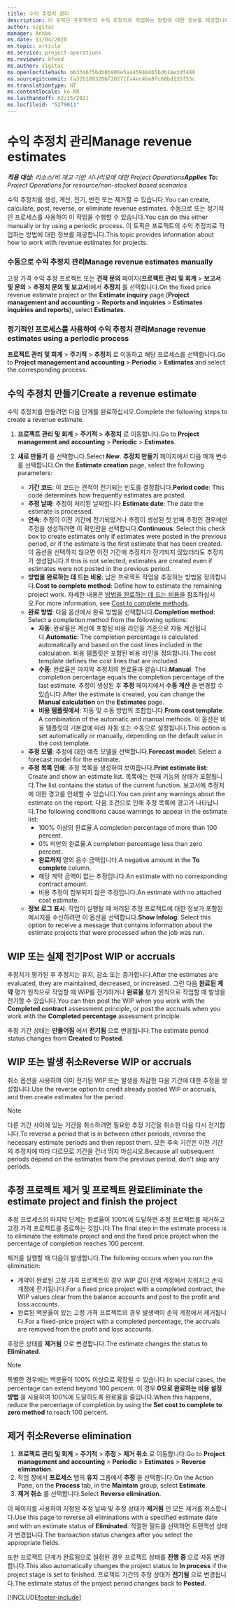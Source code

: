 ```yaml
---
title: 수익 추정치 관리
description: 이 토픽은 프로젝트의 수익 추정치로 작업하는 방법에 대한 정보를 제공합니다.
author: sigitac
manager: Annbe
ms.date: 11/04/2020
ms.topic: article
ms.service: project-operations
ms.reviewer: kfend
ms.author: sigitac
ms.openlocfilehash: b63346f56db8b906e5aa45940465bdb18e3df480
ms.sourcegitcommit: fa32b1893286f20271fa4ec4be8fc68bd135f53c
ms.translationtype: HT
ms.contentlocale: ko-KR
ms.lasthandoff: 02/15/2021
ms.locfileid: "5279011"
---
```

# <a name="manage-revenue-estimates"></a><span data-ttu-id="94a36-103">수익 추정치 관리</span><span class="sxs-lookup"><span data-stu-id="94a36-103">Manage revenue estimates</span></span>

<span data-ttu-id="94a36-104">_**적용 대상:** 리소스/비 재고 기반 시나리오에 대한 Project Operations_</span><span class="sxs-lookup"><span data-stu-id="94a36-104">_**Applies To:** Project Operations for resource/non-stocked based scenarios_</span></span>

<span data-ttu-id="94a36-105">수익 추정치를 생성, 계산, 전기, 반전 또는 제거할 수 있습니다.</span><span class="sxs-lookup"><span data-stu-id="94a36-105">You can create, calculate, post, reverse, or eliminate revenue estimates.</span></span> <span data-ttu-id="94a36-106">수동으로 또는 정기적인 프로세스를 사용하여 이 작업을 수행할 수 있습니다.</span><span class="sxs-lookup"><span data-stu-id="94a36-106">You can do this either manually or by using a periodic process.</span></span> <span data-ttu-id="94a36-107">이 토픽은 프로젝트의 수익 추정치로 작업하는 방법에 대한 정보를 제공합니다.</span><span class="sxs-lookup"><span data-stu-id="94a36-107">This topic provides information about how to work with revenue estimates for projects.</span></span>

### <a name="manage-revenue-estimates-manually"></a><span data-ttu-id="94a36-108">수동으로 수익 추정치 관리</span><span class="sxs-lookup"><span data-stu-id="94a36-108">Manage revenue estimates manually</span></span>

<span data-ttu-id="94a36-109">고정 가격 수익 추정 프로젝트 또는 **견적 문의** 페이지(**프로젝트 관리 및 회계** > **보고서 및 문의** > **추정치 문의 및 보고서**)에서 **추정치** 를 선택합니다.</span><span class="sxs-lookup"><span data-stu-id="94a36-109">On the fixed price revenue estimate project or the **Estimate inquiry** page (**Project management and accounting** > **Reports and inquiries** > **Estimates inquiries and reports**), select **Estimates**.</span></span>

### <a name="manage-revenue-estimates-using-a-periodic-process"></a><span data-ttu-id="94a36-110">정기적인 프로세스를 사용하여 수익 추정치 관리</span><span class="sxs-lookup"><span data-stu-id="94a36-110">Manage revenue estimates using a periodic process</span></span>

<span data-ttu-id="94a36-111">**프로젝트 관리 및 회계** > **주기적** > **추정치** 로 이동하고 해당 프로세스를 선택합니다.</span><span class="sxs-lookup"><span data-stu-id="94a36-111">Go to **Project management and accounting** > **Periodic** > **Estimates** and select the corresponding process.</span></span>

## <a name="create-a-revenue-estimate"></a><span data-ttu-id="94a36-112">수익 추정치 만들기</span><span class="sxs-lookup"><span data-stu-id="94a36-112">Create a revenue estimate</span></span>

<span data-ttu-id="94a36-113">수익 추정치를 만들려면 다음 단계를 완료하십시오.</span><span class="sxs-lookup"><span data-stu-id="94a36-113">Complete the following steps to create a revenue estimate.</span></span> 

1. <span data-ttu-id="94a36-114">**프로젝트 관리 및 회계** > **주기적** > **추정치** 로 이동합니다.</span><span class="sxs-lookup"><span data-stu-id="94a36-114">Go to **Project management and accounting** > **Periodic** > **Estimates**.</span></span>
2. <span data-ttu-id="94a36-115">**새로 만들기** 를 선택합니다.</span><span class="sxs-lookup"><span data-stu-id="94a36-115">Select **New**.</span></span> <span data-ttu-id="94a36-116">**추정치 만들기** 페이지에서 다음 매개 변수를 선택합니다.</span><span class="sxs-lookup"><span data-stu-id="94a36-116">On the **Estimate creation** page, select the following parameters:</span></span>

   - <span data-ttu-id="94a36-117">**기간 코드**: 이 코드는 견적이 전기되는 빈도를 결정합니다.</span><span class="sxs-lookup"><span data-stu-id="94a36-117">**Period code**: This code determines how frequently estimates are posted.</span></span>
   - <span data-ttu-id="94a36-118">**추정 날짜**: 추정이 처리된 날짜입니다.</span><span class="sxs-lookup"><span data-stu-id="94a36-118">**Estimate date**: The date the estimate is processed.</span></span>
   - <span data-ttu-id="94a36-119">**연속**: 추정이 이전 기간에 전기되었거나 추정이 생성된 첫 번째 추정인 경우에만 추정을 생성하려면 이 확인란을 선택합니다.</span><span class="sxs-lookup"><span data-stu-id="94a36-119">**Continuous**: Select this check box to create estimates only if estimates were posted in the previous period, or if the estimate is the first estimate that has been created.</span></span> <span data-ttu-id="94a36-120">이 옵션을 선택하지 않으면 이전 기간에 추정치가 전기되지 않았더라도 추정치가 생성됩니다.</span><span class="sxs-lookup"><span data-stu-id="94a36-120">If this is not selected, estimates are created even if estimates were not posted in the previous period.</span></span>
   - <span data-ttu-id="94a36-121">**방법을 완료하는 데 드는 비용**: 남은 프로젝트 작업을 추정하는 방법을 정의합니다.</span><span class="sxs-lookup"><span data-stu-id="94a36-121">**Cost to complete method**: Define how to estimate the remaining project work.</span></span> <span data-ttu-id="94a36-122">자세한 내용은 [방법을 완료하는 데 드는 비용](cost-complete-methods.md)을 참조하십시오.</span><span class="sxs-lookup"><span data-stu-id="94a36-122">For more information, see [Cost to complete methods](cost-complete-methods.md).</span></span>
   - <span data-ttu-id="94a36-123">**완료 방법**: 다음 옵션에서 완료 방법을 선택합니다.</span><span class="sxs-lookup"><span data-stu-id="94a36-123">**Completion method**: Select a completion method from the following options:</span></span>
     - <span data-ttu-id="94a36-124">**자동**: 완료율은 계산에 포함된 비용 라인을 기준으로 자동 계산됩니다.</span><span class="sxs-lookup"><span data-stu-id="94a36-124">**Automatic**: The completion percentage is calculated automatically and based on the cost lines included in the calculation.</span></span> <span data-ttu-id="94a36-125">비용 템플릿은 포함된 비용 라인을 정의합니다.</span><span class="sxs-lookup"><span data-stu-id="94a36-125">The cost template defines the cost lines that are included.</span></span>
     - <span data-ttu-id="94a36-126">**수동**: 완료율은 마지막 추정치의 완료율과 같습니다.</span><span class="sxs-lookup"><span data-stu-id="94a36-126">**Manual**: The completion percentage equals the completion percentage of the last estimate.</span></span> <span data-ttu-id="94a36-127">추정이 생성된 후 **추정** 페이지에서 **수동 계산** 을 변경할 수 있습니다.</span><span class="sxs-lookup"><span data-stu-id="94a36-127">After the estimate is created, you can change the **Manual calculation** on the **Estimates** page.</span></span>
     - <span data-ttu-id="94a36-128">**비용 템플릿에서**: 자동 및 수동 방법의 조합입니다.</span><span class="sxs-lookup"><span data-stu-id="94a36-128">**From cost template**: A combination of the automatic and manual methods.</span></span> <span data-ttu-id="94a36-129">이 옵션은 비용 템플릿의 기본값에 따라 자동 또는 수동으로 설정됩니다.</span><span class="sxs-lookup"><span data-stu-id="94a36-129">This option is set automatically or manually, depending on the default value in the cost template.</span></span>
   - <span data-ttu-id="94a36-130">**추정 모델**: 추정에 대한 예측 모델을 선택합니다.</span><span class="sxs-lookup"><span data-stu-id="94a36-130">**Forecast model**: Select a forecast model for the estimate.</span></span>
   - <span data-ttu-id="94a36-131">**추정 목록 인쇄**: 추정 목록을 생성하여 보여줍니다.</span><span class="sxs-lookup"><span data-stu-id="94a36-131">**Print estimate list**: Create and show an estimate list.</span></span> <span data-ttu-id="94a36-132">목록에는 현재 기능의 상태가 포함됩니다.</span><span class="sxs-lookup"><span data-stu-id="94a36-132">The list contains the status of the current function.</span></span> <span data-ttu-id="94a36-133">보고서에 추정치에 대한 경고를 인쇄할 수 있습니다.</span><span class="sxs-lookup"><span data-stu-id="94a36-133">You can print any warnings about the estimate on the report.</span></span> <span data-ttu-id="94a36-134">다음 조건으로 인해 추정 목록에 경고가 나타납니다.</span><span class="sxs-lookup"><span data-stu-id="94a36-134">The following conditions cause warnings to appear in the estimate list:</span></span>
     - <span data-ttu-id="94a36-135">100% 이상의 완료율.</span><span class="sxs-lookup"><span data-stu-id="94a36-135">A completion percentage of more than 100 percent.</span></span>
     - <span data-ttu-id="94a36-136">0% 미만의 완료율.</span><span class="sxs-lookup"><span data-stu-id="94a36-136">A completion percentage less than zero percent.</span></span>
     - <span data-ttu-id="94a36-137">**완료까지** 열의 음수 금액입니다.</span><span class="sxs-lookup"><span data-stu-id="94a36-137">A negative amount in the **To complete** column.</span></span>
     - <span data-ttu-id="94a36-138">해당 계약 금액이 없는 추정입니다.</span><span class="sxs-lookup"><span data-stu-id="94a36-138">An estimate with no corresponding contract amount.</span></span>
     - <span data-ttu-id="94a36-139">비용 추정이 첨부되지 않은 추정입니다.</span><span class="sxs-lookup"><span data-stu-id="94a36-139">An estimate with no attached cost estimate.</span></span>
   - <span data-ttu-id="94a36-140">**정보 로그 표시**: 작업이 실행될 때 처리된 추정 프로젝트에 대한 정보가 포함된 메시지를 수신하려면 이 옵션을 선택합니다.</span><span class="sxs-lookup"><span data-stu-id="94a36-140">**Show Infolog**: Select this option to receive a message that contains information about the estimate projects that were processed when the job was run.</span></span>


## <a name="post-wip-or-accruals"></a><span data-ttu-id="94a36-141">WIP 또는 실제 전기</span><span class="sxs-lookup"><span data-stu-id="94a36-141">Post WIP or accruals</span></span>

<span data-ttu-id="94a36-142">추정치가 평가된 후 추정치는 유지, 감소 또는 증가합니다.</span><span class="sxs-lookup"><span data-stu-id="94a36-142">After the estimates are evaluated, they are maintained, decreased, or increased.</span></span> <span data-ttu-id="94a36-143">그런 다음 **완료된 계약** 평가 원칙으로 작업할 때 WIP를 전기하거나 **완료율** 평가 원칙으로 작업할 때 발생을 전기할 수 있습니다.</span><span class="sxs-lookup"><span data-stu-id="94a36-143">You can then post the WIP when you work with the **Completed contract** assessment principle, or post the accruals when you work with the **Completed percentage** assessment principle.</span></span>
  
<span data-ttu-id="94a36-144">추정 기간 상태는 **만들어짐** 에서 **전기됨** 으로 변경됩니다.</span><span class="sxs-lookup"><span data-stu-id="94a36-144">The estimate period status changes from **Created** to **Posted**.</span></span>

## <a name="reverse-wip-or-accruals"></a><span data-ttu-id="94a36-145">WIP 또는 발생 취소</span><span class="sxs-lookup"><span data-stu-id="94a36-145">Reverse WIP or accruals</span></span>

<span data-ttu-id="94a36-146">취소 옵션을 사용하여 이미 전기된 WIP 또는 발생을 차감한 다음 기간에 대한 추정을 생성합니다.</span><span class="sxs-lookup"><span data-stu-id="94a36-146">Use the reverse option to credit already posted WIP or accruals, and then create estimates for the period.</span></span>

> [!NOTE]
> <span data-ttu-id="94a36-147">다른 기간 사이에 있는 기간을 취소하려면 필요한 추정 기간을 취소한 다음 다시 전기합니다.</span><span class="sxs-lookup"><span data-stu-id="94a36-147">To reverse a period that is in between other periods, reverse the necessary estimate periods and then repost them.</span></span> <span data-ttu-id="94a36-148">모든 후속 기간은 이전 기간의 추정치에 따라 다르므로 기간을 건너 뛰지 마십시오.</span><span class="sxs-lookup"><span data-stu-id="94a36-148">Because all subsequent periods depend on the estimates from the previous period, don't skip any periods.</span></span>

## <a name="eliminate-the-estimate-project-and-finish-the-project"></a><span data-ttu-id="94a36-149">추정 프로젝트 제거 및 프로젝트 완료</span><span class="sxs-lookup"><span data-stu-id="94a36-149">Eliminate the estimate project and finish the project</span></span>

<span data-ttu-id="94a36-150">추정 프로세스의 마지막 단계는 완료율이 100%에 도달하면 추정 프로젝트를 제거하고 고정 가격 프로젝트를 종료하는 것입니다.</span><span class="sxs-lookup"><span data-stu-id="94a36-150">The final step in the estimate process is to eliminate the estimate project and end the fixed price project when the percentage of completion reaches 100 percent.</span></span>

<span data-ttu-id="94a36-151">제거를 실행할 때 다음이 발생합니다.</span><span class="sxs-lookup"><span data-stu-id="94a36-151">The following occurs when you run the elimination:</span></span>

- <span data-ttu-id="94a36-152">계약이 완료된 고정 가격 프로젝트의 경우 WIP 값이 잔액 계정에서 지워지고 손익 계정에 전기됩니다.</span><span class="sxs-lookup"><span data-stu-id="94a36-152">For a fixed price project with a completed contract, the WIP values clear from the balance accounts and post to the profit and loss accounts.</span></span>
- <span data-ttu-id="94a36-153">완료된 백분율이 있는 고정 가격 프로젝트의 경우 발생액이 손익 계정에서 제거됩니다.</span><span class="sxs-lookup"><span data-stu-id="94a36-153">For a fixed-price project with a completed percentage, the accruals are removed from the profit and loss accounts.</span></span>

<span data-ttu-id="94a36-154">추정은 상태를 **제거됨** 으로 변경합니다.</span><span class="sxs-lookup"><span data-stu-id="94a36-154">The estimate changes the status to **Eliminated**.</span></span>

> [!NOTE]
> <span data-ttu-id="94a36-155">특별한 경우에는 백분율이 100% 이상으로 확장될 수 있습니다.</span><span class="sxs-lookup"><span data-stu-id="94a36-155">In special cases, the percentage can extend beyond 100 percent.</span></span> <span data-ttu-id="94a36-156">이 경우 **0으로 완료하는 비용 설정 방법** 을 사용하여 100%에 도달하도록 완료율을 줄입니다.</span><span class="sxs-lookup"><span data-stu-id="94a36-156">When this happens, reduce the percentage of completion by using the **Set cost to complete to zero method** to reach 100 percent.</span></span>

## <a name="reverse-elimination"></a><span data-ttu-id="94a36-157">제거 취소</span><span class="sxs-lookup"><span data-stu-id="94a36-157">Reverse elimination</span></span>

1. <span data-ttu-id="94a36-158">**프로젝트 관리 및 회계** > **주기적** > **추정** > **제거 취소** 로 이동합니다.</span><span class="sxs-lookup"><span data-stu-id="94a36-158">Go to **Project management and accounting** > **Periodic** > **Estimates** > **Reverse elimination**.</span></span> 
2. <span data-ttu-id="94a36-159">작업 창에서 **프로세스** 탭의 **유지** 그룹에서 **추정** 을 선택합니다.</span><span class="sxs-lookup"><span data-stu-id="94a36-159">On the Action Pane, on the **Process** tab, in the **Maintain** group, select **Estimate**.</span></span> 
3. <span data-ttu-id="94a36-160">**제거 취소** 를 선택합니다.</span><span class="sxs-lookup"><span data-stu-id="94a36-160">Select **Reverse elimination**.</span></span>

<span data-ttu-id="94a36-161">이 페이지를 사용하여 지정된 추정 날짜 및 추정 상태가 **제거됨** 인 모든 제거를 취소합니다.</span><span class="sxs-lookup"><span data-stu-id="94a36-161">Use this page to reverse all eliminations with a specified estimate date and with an estimate status of **Eliminated**.</span></span> <span data-ttu-id="94a36-162">적절한 필드를 선택하면 트랜잭션 상태가 변경됩니다.</span><span class="sxs-lookup"><span data-stu-id="94a36-162">The transaction status changes after you select the appropriate fields.</span></span>

<span data-ttu-id="94a36-163">또한 프로젝트 단계가 완료됨으로 설정된 경우 프로젝트 상태를 **진행 중** 으로 자동 변경합니다.</span><span class="sxs-lookup"><span data-stu-id="94a36-163">This also automatically changes the project status to **In process** if the project stage is set to finished.</span></span> <span data-ttu-id="94a36-164">프로젝트 기간의 추정 상태가 **전기됨** 으로 변경됩니다.</span><span class="sxs-lookup"><span data-stu-id="94a36-164">The estimate status of the project period changes back to **Posted**.</span></span>


[!INCLUDE[footer-include](../includes/footer-banner.md)]